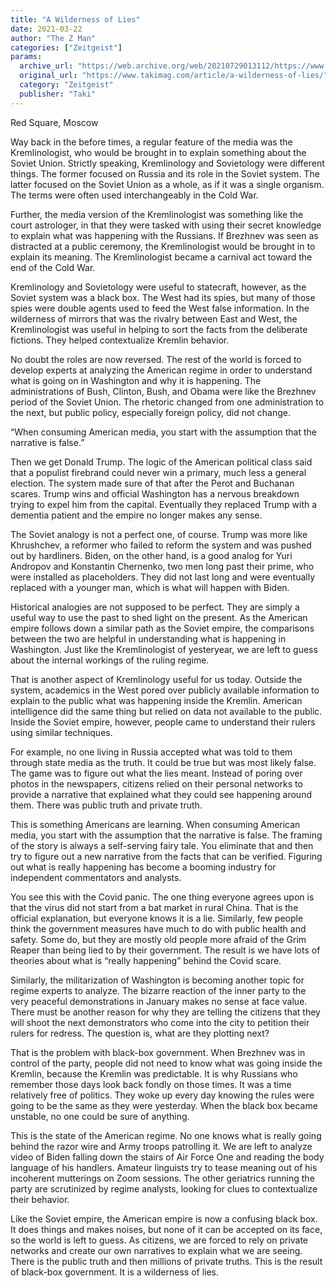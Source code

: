 ```yaml
---
title: "A Wilderness of Lies"
date: 2021-03-22
author: "The Z Man"
categories: ["Zeitgeist"]
params:
  archive_url: "https://web.archive.org/web/20210729013112/https://www.takimag.com/article/a-wilderness-of-lies/"
  original_url: "https://www.takimag.com/article/a-wilderness-of-lies/"
  category: "Zeitgeist"
  publisher: "Taki"
---
```


Red Square, Moscow

Way back in the before times, a regular feature of the media was the Kremlinologist, who would be brought in to explain something about the Soviet Union. Strictly speaking, Kremlinology and Sovietology were different things. The former focused on Russia and its role in the Soviet system. The latter focused on the Soviet Union as a whole, as if it was a single organism. The terms were often used interchangeably in the Cold War.

Further, the media version of the Kremlinologist was something like the court astrologer, in that they were tasked with using their secret knowledge to explain what was happening with the Russians. If Brezhnev was seen as distracted at a public ceremony, the Kremlinologist would be brought in to explain its meaning. The Kremlinologist became a carnival act toward the end of the Cold War.

Kremlinology and Sovietology were useful to statecraft, however, as the Soviet system was a black box. The West had its spies, but many of those spies were double agents used to feed the West false information. In the wilderness of mirrors that was the rivalry between East and West, the Kremlinologist was useful in helping to sort the facts from the deliberate fictions. They helped contextualize Kremlin behavior.

No doubt the roles are now reversed. The rest of the world is forced to develop experts at analyzing the American regime in order to understand what is going on in Washington and why it is happening. The administrations of Bush, Clinton, Bush, and Obama were like the Brezhnev period of the Soviet Union. The rhetoric changed from one administration to the next, but public policy, especially foreign policy, did not change.

“When consuming American media, you start with the assumption that the narrative is false.”

Then we get Donald Trump. The logic of the American political class said that a populist firebrand could never win a primary, much less a general election. The system made sure of that after the Perot and Buchanan scares. Trump wins and official Washington has a nervous breakdown trying to expel him from the capital. Eventually they replaced Trump with a dementia patient and the empire no longer makes any sense.

The Soviet analogy is not a perfect one, of course. Trump was more like Khrushchev, a reformer who failed to reform the system and was pushed out by hardliners. Biden, on the other hand, is a good analog for Yuri Andropov and Konstantin Chernenko, two men long past their prime, who were installed as placeholders. They did not last long and were eventually replaced with a younger man, which is what will happen with Biden.

Historical analogies are not supposed to be perfect. They are simply a useful way to use the past to shed light on the present. As the American empire follows down a similar path as the Soviet empire, the comparisons between the two are helpful in understanding what is happening in Washington. Just like the Kremlinologist of yesteryear, we are left to guess about the internal workings of the ruling regime.

That is another aspect of Kremlinology useful for us today. Outside the system, academics in the West pored over publicly available information to explain to the public what was happening inside the Kremlin. American intelligence did the same thing but relied on data not available to the public. Inside the Soviet empire, however, people came to understand their rulers using similar techniques.

For example, no one living in Russia accepted what was told to them through state media as the truth. It could be true but was most likely false. The game was to figure out what the lies meant. Instead of poring over photos in the newspapers, citizens relied on their personal networks to provide a narrative that explained what they could see happening around them. There was public truth and private truth.

This is something Americans are learning. When consuming American media, you start with the assumption that the narrative is false. The framing of the story is always a self-serving fairy tale. You eliminate that and then try to figure out a new narrative from the facts that can be verified. Figuring out what is really happening has become a booming industry for independent commentators and analysts.

You see this with the Covid panic. The one thing everyone agrees upon is that the virus did not start from a bat market in rural China. That is the official explanation, but everyone knows it is a lie. Similarly, few people think the government measures have much to do with public health and safety. Some do, but they are mostly old people more afraid of the Grim Reaper than being lied to by their government. The result is we have lots of theories about what is “really happening” behind the Covid scare.

Similarly, the militarization of Washington is becoming another topic for regime experts to analyze. The bizarre reaction of the inner party to the very peaceful demonstrations in January makes no sense at face value. There must be another reason for why they are telling the citizens that they will shoot the next demonstrators who come into the city to petition their rulers for redress. The question is, what are they plotting next?

That is the problem with black-box government. When Brezhnev was in control of the party, people did not need to know what was going inside the Kremlin, because the Kremlin was predictable. It is why Russians who remember those days look back fondly on those times. It was a time relatively free of politics. They woke up every day knowing the rules were going to be the same as they were yesterday. When the black box became unstable, no one could be sure of anything.

This is the state of the American regime. No one knows what is really going behind the razor wire and Army troops patrolling it. We are left to analyze video of Biden falling down the stairs of Air Force One and reading the body language of his handlers. Amateur linguists try to tease meaning out of his incoherent mutterings on Zoom sessions. The other geriatrics running the party are scrutinized by regime analysts, looking for clues to contextualize their behavior.

Like the Soviet empire, the American empire is now a confusing black box. It does things and makes noises, but none of it can be accepted on its face, so the world is left to guess. As citizens, we are forced to rely on private networks and create our own narratives to explain what we are seeing. There is the public truth and then millions of private truths. This is the result of black-box government. It is a wilderness of lies.
